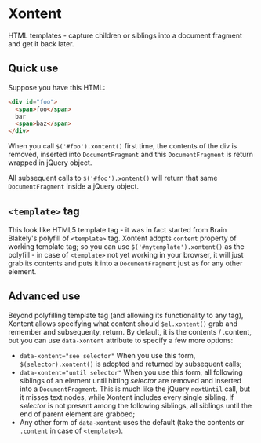Xontent
=======

HTML templates - capture children or siblings into a document fragment and get it back later.

Quick use
----

Suppose you have this HTML:

```html
<div id="foo">
  <span>foo</span>
  bar
  <span>baz</span>
</div>
```

When you call `$('#foo').xontent()` first time, the contents
of the div is removed, inserted into `DocumentFragment` and
this `DocumentFragment` is return wrapped in jQuery object.

All subsequent calls to `$('#foo').xontent()` will return that same
`DocumentFragment` inside a jQuery object.

`<template>` tag
----

This look like HTML5 template tag - it was in fact started
from Brain Blakely's polyfill of `<template>` tag. Xontent
adopts `content` property of working template tag; so you
can use `$('#mytemplate').xontent()` as the polyfill -
in case of `<template>` not yet working in your browser,
it will just grab its contents and puts it into a `DocumentFragment`
just as for any other element.

Advanced use
----

Beyond polyfilling template tag (and allowing its functionality
to any tag), Xontent allows specifying what content should
`$el.xontent()` grab and remember and subsequenty, return.
By default, it is the contents / .content, but you can use
`data-xontent` attribute to specify a few more options:

 - `data-xontent="see selector"` When you use this form,
	`$(selector).xontent()` is adopted and returned by subsequent calls;
 - `data-xontent="until selector"` When you use this form,
 	all following siblings of an element until hitting _selector_
 	are removed and inserted into a `DocumentFragment`.
 	This is much like the jQuery `nextUntil` call, but it misses text nodes,
 	while Xontent includes every single sibling. If _selector_
 	is not present among the following siblings, all siblings until
 	the end of parent element are grabbed;
 - Any other form of `data-xontent` uses the default
 	(take the contents or `.content` in case of `<template>`).
